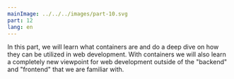 ```yaml
---
mainImage: ../../../images/part-10.svg
part: 12
lang: en
---
```


<div class="intro">

In this part, we will learn what containers are and do a deep dive on how they can be utilized in web development. With containers we will also learn a completely new viewpoint for web development outside of the "backend" and "frontend" that we are familiar with.

</div>

